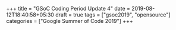 +++
title = "GSoC Coding Period Update 4"
date = 2019-08-12T18:40:58+05:30
draft = true
tags = ["gsoc2019", "opensource"]
categories = ["Google Summer of Code 2019"]
+++
